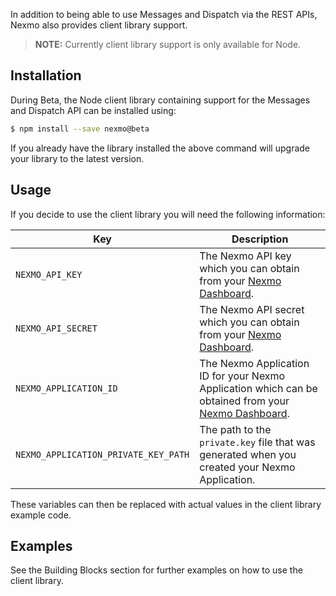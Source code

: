 
In addition to being able to use Messages and Dispatch via the REST APIs, Nexmo also provides client library support. 

> **NOTE:** Currently client library support is only available for Node.

## Installation

During Beta, the Node client library containing support for the Messages and Dispatch API can be installed using:

``` bash
$ npm install --save nexmo@beta
```

If you already have the library installed the above command will upgrade your library to the latest version.

## Usage

If you decide to use the client library you will need the following information:

Key | Description
-- | --
`NEXMO_API_KEY` | The Nexmo API key which you can obtain from your [Nexmo Dashboard](https://dashboard.nexmo.com).
`NEXMO_API_SECRET` | The Nexmo API secret which you can obtain from your [Nexmo Dashboard](https://dashboard.nexmo.com).
`NEXMO_APPLICATION_ID` | The Nexmo Application ID for your Nexmo Application which can be obtained from your [Nexmo Dashboard](https://dashboard.nexmo.com).
`NEXMO_APPLICATION_PRIVATE_KEY_PATH` | The path to the `private.key` file that was generated when you created your Nexmo Application.

These variables can then be replaced with actual values in the client library example code.

## Examples

See the Building Blocks section for further examples on how to use the client library.